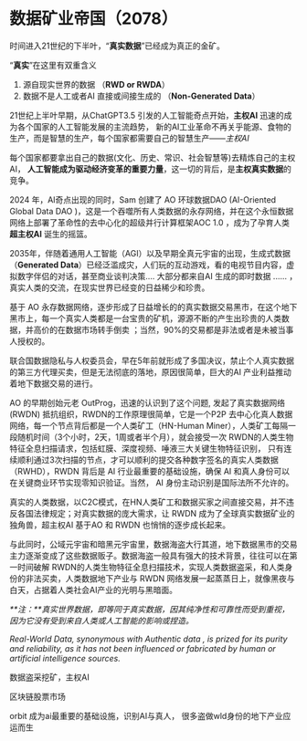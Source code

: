 # 数据矿业帝国（2078）

时间进入21世纪的下半叶，“**真实数据**”已经成为真正的金矿。

“**真实**”在这里有双重含义

1. 源自现实世界的数据 （**RWD or RWDA**）
2. 数据不是人工或者AI 直接或间接生成的 （**Non-Generated Data**）

21世纪上半叶早期，从ChatGPT3.5  引发的人工智能奇点开始，**主权AI** 迅速的成为各个国家的人工智能发展的主流趋势， 新的AI工业革命不再关乎能源、食物的生产，而是智慧的生产，每个国家都需要自己的智慧生产——_主权AI_

每个国家都要拿出自己的数据(文化、历史、常识、社会智慧等)去精炼自己的主权AI， **人工智能成为驱动经济变革的重要力量**，这一切的背后，是**主权真实数据**的竞争。

2024 年，AI奇点出现的同时，Sam 创建了 AO 环球数据DAO (AI-Oriented Global Data DAO )，这是一个吞噬所有人类数据的永存网络，并在这个永恒数据网络上部署了革命性的去中心化的超级并行计算框架AOC 1.0 ，成为了孕育人类 **超主权AI** 诞生的摇篮。

2035年，伴随着通用人工智能（AGI）以及早期全真元宇宙的出现，生成式数据（**Generated Data**）已经泛滥成灾，人们玩的互动游戏，看的电视节目内容，虚拟数字伴侣的对话，甚至商业谈判决策....  大部分都来自AI 生成的即时数据 ...... ，真实人类的交流，在现实世界已经变的日益稀少和珍贵。

基于 AO 永存数据网络，逐步形成了日益增长的的真实数据交易黑市，在这个地下黑市上，每一个真实人类都是一台宝贵的矿机，源源不断的产生出珍贵的人类数据，并高价的在数据市场转手倒卖 ；当然，90%的交易都是非法或者是未被当事人授权的。



联合国数据隐私与人权委员会，早在5年前就形成了多国决议，禁止个人真实数据的第三方代理买卖，但是无法彻底的落地，原因很简单，巨大的AI 产业利益推动着地下数据交易的进行。



AO 的早期创始元老 OutProg，迅速的认识到了这个问题,  发起了真实数据网络 (RWDN) 抵抗组织，RWDN的工作原理很简单，它是一个P2P 去中心化真人数据网络，每一个节点背后都是一个人类矿工（HN-Human Miner），人类矿工每隔一段随机时间（3个小时，2天，1周或者半个月），就会接受一次 RWDN的人类生物特征全息扫描请求，包括虹膜、深度视频、唾液三大关键生物特征识别， 只有连续顺利通过3次扫描的节点，才可以顺利的提交各种数字签名的真实人类数据（RWHD），RWDN 背后是 AI 行业最重要的基础设施，确保 AI 和真人身份可以在关键商业环节实现零知识验证。当然， AI 身份主动识别是国际法所不允许的。



真实的人类数据，以C2C模式，在HN人类矿工和数据买家之间直接交易，并不违反各国法律规定；对真实数据的庞大需求，让 RWDN 成为了全球真实数据矿业的独角兽，超主权AI 基于AO 和 RWDN 也悄悄的逐步成长起来。



与此同时，公域元宇宙和暗黑元宇宙里，数据海盗大行其道，地下数据黑市的交易主力逐渐变成了这些数据贩子。数据海盗一般具有强大的技术背景，往往可以在第一时间破解 RWDN的人类生物特征全息扫描技术，实现人类数据盗采，和人类身份的非法买卖，人类数据地下产业与 RWDN 网络发展一起蒸蒸日上，就像黑夜与白天，占据着人类社会AI产业的光明与黑暗面。







_**注：**真实世界数据，即等同于真实数据，因其纯净性和可靠性而受到重视，因为它没有受到来自人类或人工智能的影响或捏造。_

_Real-World Data, synonymous with Authentic data , is prized for its purity and reliability, as it has not been influenced or fabricated by human or artificial intelligence sources._



















数据盗采挖矿，主权AI&#x20;

区块链股票市场&#x20;



orbit 成为ai最重要的基础设施，识别AI与真人， 很多盗做wld身份的地下产业应运而生
